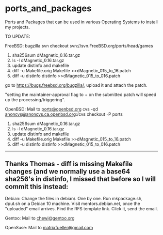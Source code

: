 # ports_and_packages
Ports and Packages that can be used in various Operating Systems to install my projects.


TO UPDATE:

FreeBSD: bugzilla
svn checkout svn://svn.FreeBSD.org/ports/head/games
1. sha256sum dMagnetic_0.16.tar.gz
2. ls -l dMagnetic_0.16.tar.gz
3. update distinfo and makefile
4. diff -u Makefile.orig Makefile >>dMagnetic_015_to_16.patch
5. diff -u distinfo distinfo >>dMagnetic_015_to_016.patch

go to https://bugs.freebsd.org/bugzilla/, upload it and attach the patch.

"setting the maintainer-approval flag to + on the submitted patch will speed
up the processing/triggering".


OpenBSD: Mail to ports@openbsd.org
cvs -qd anoncvs@anoncvs.ca.openbsd.org:/cvs checkout -P ports
1. sha256sum dMagnetic_0.16.tar.gz
2. ls -l dMagnetic_0.16.tar.gz
3. update distinfo and makefile
4. diff -u Makefile.orig Makefile >>dMagnetic_015_to_16.patch
5. diff -u distinfo distinfo >>dMagnetic_015_to_016.patch


----------------------
Thanks Thomas - diff is missing Makefile changes (and we normally use a
base64 sha256's in distinfo, I missed that before  so I will commit
this instead:
----------------------


Debian: Change the files in debian/. One by one.
Run mkpackage.sh, dput.sh on a Debian 10 machine.
Visit mentors.debian.net, once the "uploaded" email arrives.
Find the RFS template link. Click it, send the email.


Gentoo: Mail to chewi@gentoo.org

OpenSuse: Mail to matrixfueller@gmail.com
